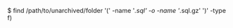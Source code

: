 <!-- post: database-backups_postgresql -->


$ find /path/to/unarchived/folder '(' -name '*.sql' -o -name '*.sql.gz' ')' -type f) 
